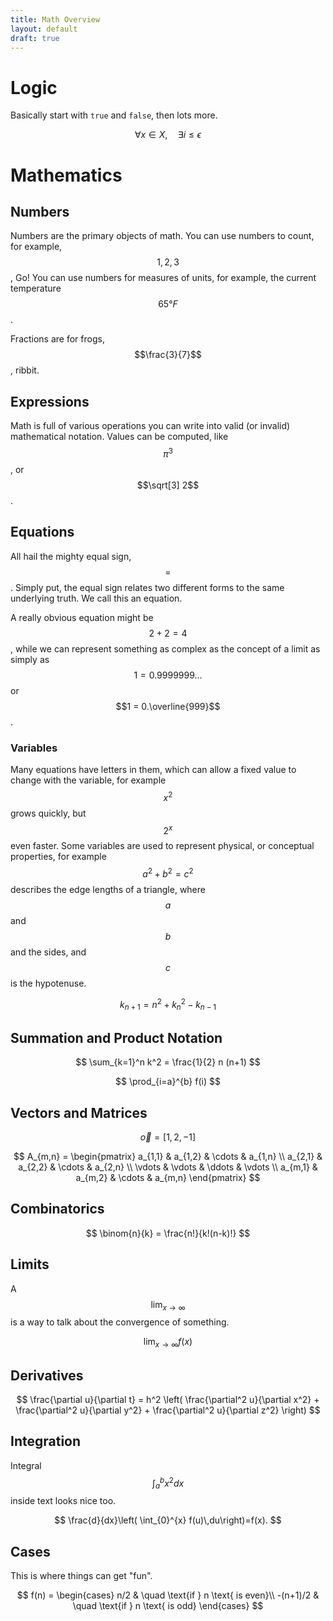 ```yaml
---
title: Math Overview
layout: default
draft: true
---
```


# Logic

Basically start with `true` and `false`, then lots more.

$$
\forall x \in X, \quad \exists i \leq \epsilon
$$

# Mathematics

## Numbers

Numbers are the primary objects of math. You can use numbers to count, for
example, $$1, 2, 3$$, Go! You can use numbers for measures of units, for
example, the current temperature $$65°F$$.

Fractions are for frogs, $$\frac{3}{7}$$, ribbit.

## Expressions

Math is full of various operations you can write into valid (or invalid)
mathematical notation. Values can be computed, like $$\pi^3$$, or $$\sqrt[3]
2$$.

## Equations

All hail the mighty equal sign, $$=$$. Simply put, the equal sign relates two
different forms to the same underlying truth. We call this an equation.

A really obvious equation might be $$2 + 2 = 4$$, while we can represent
something as complex as the concept of a limit as simply as $$1 =
0.9999999\dots$$ or $$1 = 0.\overline{999}$$.

### Variables

Many equations have letters in them, which can allow a fixed value to change
with the variable, for example $$x^2$$ grows quickly, but $$2^x$$ even faster.
Some variables are used to represent physical, or conceptual properties, for
example $$a^2 + b^2 = c^2$$ describes the edge lengths of a triangle, where
$$a$$ and $$b$$ and the sides, and $$c$$ is the hypotenuse.

$$
k_{n+1} = n^2 + k_n^2 - k_{n-1}
$$

## Summation and Product Notation

$$
\sum_{k=1}^n k^2 = \frac{1}{2} n (n+1)
$$

$$
\prod_{i=a}^{b} f(i)
$$

## Vectors and Matrices

$$
\vec{o} = [1, 2, -1]
$$

$$
A_{m,n} =
 \begin{pmatrix}
  a_{1,1} & a_{1,2} & \cdots & a_{1,n} \\
  a_{2,1} & a_{2,2} & \cdots & a_{2,n} \\
  \vdots  & \vdots  & \ddots & \vdots  \\
  a_{m,1} & a_{m,2} & \cdots & a_{m,n}
 \end{pmatrix}
$$

## Combinatorics

$$
\binom{n}{k} = \frac{n!}{k!(n-k)!}
$$

## Limits

A $$\lim_{x\to\infty}$$ is a way to talk about the convergence of something.

$$
\lim_{x\to\infty} f(x)
$$

## Derivatives

$$
\frac{\partial u}{\partial t}
   = h^2 \left( \frac{\partial^2 u}{\partial x^2}
      + \frac{\partial^2 u}{\partial y^2}
      + \frac{\partial^2 u}{\partial z^2} \right)
$$

## Integration

Integral $$\int_{a}^{b} x^2 dx$$ inside text looks nice too.

$$
\frac{d}{dx}\left( \int_{0}^{x} f(u)\,du\right)=f(x).
$$

## Cases

This is where things can get "fun".

$$
f(n) =
  \begin{cases}
    n/2       & \quad \text{if } n \text{ is even}\\
    -(n+1)/2  & \quad \text{if } n \text{ is odd}
  \end{cases}
$$
